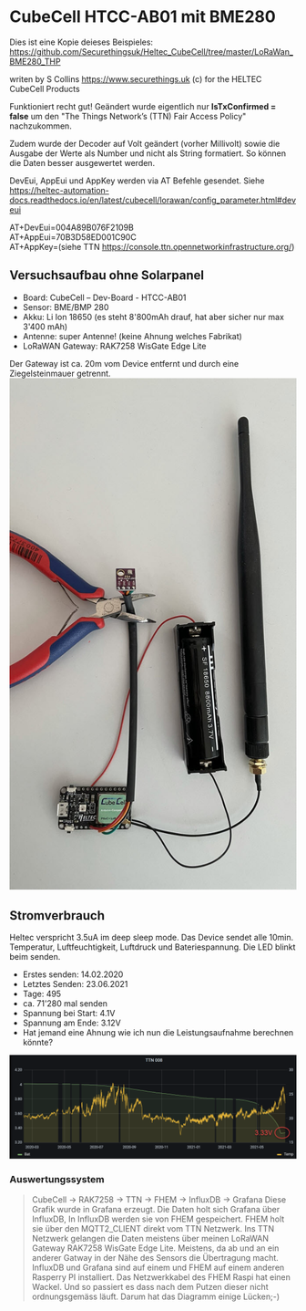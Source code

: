 # CubeCell HTCC-AB01 mit BME280

Dies ist eine Kopie deieses Beispieles: https://github.com/Securethingsuk/Heltec_CubeCell/tree/master/LoRaWan_BME280_THP

writen by S Collins  https://www.securethings.uk (c) for the HELTEC CubeCell Products

Funktioniert recht gut! Geändert wurde eigentlich nur **IsTxConfirmed = false** um den "The Things Network’s (TTN) Fair Access Policy" nachzukommen. 

Zudem wurde der Decoder auf Volt geändert (vorher Millivolt) sowie die Ausgabe der Werte als Number und nicht als String formatiert. So können die Daten besser ausgewertet werden.

DevEui, AppEui und AppKey werden via AT Befehle gesendet. Siehe https://heltec-automation-docs.readthedocs.io/en/latest/cubecell/lorawan/config_parameter.html#deveui

AT+DevEui=004A89B076F2109B  
AT+AppEui=70B3D58ED001C90C  
AT+AppKey=(siehe TTN https://console.ttn.opennetworkinfrastructure.org/)
## Versuchsaufbau ohne Solarpanel
- Board: CubeCell – Dev-Board - HTCC-AB01  
- Sensor: BME/BMP 280  
- Akku: Li Ion 18650 (es steht 8'800mAh drauf, hat aber sicher nur max 3'400 mAh)  
- Antenne: super Antenne! (keine Ahnung welches Fabrikat)  
- LoRaWAN Gateway: RAK7258 WisGate Edge Lite  

Der Gateway ist ca. 20m vom Device entfernt und durch eine Ziegelsteinmauer getrennt.  
![Versuchsaufbau V1: ohne Solarpanel](https://github.com/dmoibm/LoRaWan_BME280_THP/blob/master/img/AufbauV1.jpeg?raw=true)
## Stromverbrauch
Heltec verspricht 3.5uA im deep sleep mode. Das Device sendet alle 10min. Temperatur, Luftfeuchtigkeit, Luftdruck und Bateriespannung. Die LED blinkt beim senden.  
- Erstes senden: 14.02.2020  
- Letztes Senden: 23.06.2021  
- Tage: 495
- ca. 71'280 mal senden
- Spannung bei Start: 4.1V
- Spannung am Ende: 3.12V  
- Hat jemand eine Ahnung wie ich nun die Leistungsaufnahme berechnen könnte?

![Spannungsverlauf über 16 Monate](https://github.com/dmoibm/LoRaWan_BME280_THP/blob/master/img/Spannungsverlauf.png?raw=true)    
### Auswertungssystem
> CubeCell -> RAK7258 -> TTN -> FHEM -> InfluxDB -> Grafana 
Diese Grafik wurde in Grafana erzeugt. Die Daten holt sich Grafana über InfluxDB, In InfluxDB werden sie von FHEM gespeichert. FHEM holt sie über den MQTT2_CLIENT direkt vom TTN Netzwerk. Ins TTN Netzwerk gelangen die Daten meistens über meinen LoRaWAN Gateway RAK7258 WisGate Edge Lite. Meistens, da ab und an ein anderer Gatway in der Nähe des Sensors die Übertragung macht.    
InfluxDB und Grafana sind auf einem und FHEM auf einem anderen Rasperry PI installiert. Das Netzwerkkabel des FHEM Raspi hat einen Wackel. Und so passiert es dass nach dem Putzen dieser nicht ordnungsgemäss läuft. Darum hat das Diagramm einige Lücken;-)

